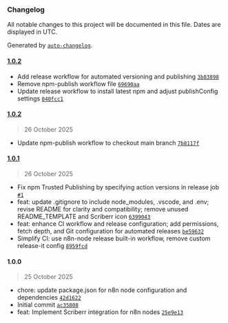 ### Changelog

All notable changes to this project will be documented in this file. Dates are displayed in UTC.

Generated by [`auto-changelog`](https://github.com/CookPete/auto-changelog).

#### [1.0.2](https://github.com/LukaHummel/n8n-nodes-scriberr/compare/1.0.2...1.0.2)

- Add release workflow for automated versioning and publishing [`3b83898`](https://github.com/LukaHummel/n8n-nodes-scriberr/commit/3b83898468e4c61a730f77cedda1550b8f9983b1)
- Remove npm-publish workflow file [`69690aa`](https://github.com/LukaHummel/n8n-nodes-scriberr/commit/69690aa213cc0d80d5acd72f8d4fd20c3c7f2f4a)
- Update release workflow to install latest npm and adjust publishConfig settings [`040fcc1`](https://github.com/LukaHummel/n8n-nodes-scriberr/commit/040fcc152dc9850025f8eea0a9c1c44010e8cd86)

#### [1.0.2](https://github.com/LukaHummel/n8n-nodes-scriberr/compare/1.0.1...1.0.2)

> 26 October 2025

- Update npm-publish workflow to checkout main branch [`7b8117f`](https://github.com/LukaHummel/n8n-nodes-scriberr/commit/7b8117f1f8c20dc312999133e4023679fc667bc4)

#### [1.0.1](https://github.com/LukaHummel/n8n-nodes-scriberr/compare/1.0.0...1.0.1)

> 26 October 2025

- Fix npm Trusted Publishing by specifying action versions in release job [`#1`](https://github.com/LukaHummel/n8n-nodes-scriberr/pull/1)
- feat: update .gitignore to include node_modules, .vscode, and .env; revise README for clarity and compatibility; remove unused README_TEMPLATE and Scriberr icon [`6399043`](https://github.com/LukaHummel/n8n-nodes-scriberr/commit/63990433ce533710fa699db027b741ffa2c0c662)
- feat: enhance CI workflow and release configuration; add permissions, fetch depth, and Git configuration for automated releases [`be59632`](https://github.com/LukaHummel/n8n-nodes-scriberr/commit/be59632d3788f1ab8aeb7d20a3289ab39d9063a2)
- Simplify CI: use n8n-node release built-in workflow, remove custom release-it config [`8959fcd`](https://github.com/LukaHummel/n8n-nodes-scriberr/commit/8959fcd3f239a2aa5c6c67c4e41d4d3cb24c4458)

#### 1.0.0

> 25 October 2025

- chore: update package.json for n8n node configuration and dependencies [`42d1622`](https://github.com/LukaHummel/n8n-nodes-scriberr/commit/42d16227a89864c22e29455a6686bc784338d9c4)
- Initial commit [`ac35808`](https://github.com/LukaHummel/n8n-nodes-scriberr/commit/ac35808c9cdb87b13671dba55c5c6d2bcae02dc1)
- feat: Implement Scriberr integration for n8n nodes [`25e9e13`](https://github.com/LukaHummel/n8n-nodes-scriberr/commit/25e9e13c228cda7428a5a8de28b0fb2a537e2625)

